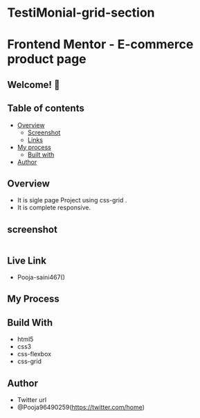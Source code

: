 # TestiMonial-grid-section

# Frontend Mentor - E-commerce product page


## Welcome! 👋

## Table of contents

- [Overview](#overview)
  - [Screenshot](#screenshot)
  - [Links](#links)
- [My process](#my-process)
  - [Built with](#built-with)
- [Author](#author)

## Overview 
- It is sigle page Project using css-grid .
- It is complete responsive.

## screenshot
<img src="">


## Live Link
- Pooja-saini467()


## My Process
## Build With
- html5
- css3
- css-flexbox
- css-grid

## Author
- Twitter url
- @Pooja96490259(https://twitter.com/home)

